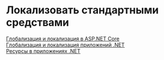 # Локализовать стандартными средствами

[Глобализация и локализация в ASP.NET Core](https://learn.microsoft.com/ru-ru/aspnet/core/fundamentals/localization)  
[Глобализация и локализация приложений .NET](https://learn.microsoft.com/ru-ru/dotnet/core/extensions/globalization-and-localization)  
[Ресурсы в приложениях .NET](https://learn.microsoft.com/ru-ru/dotnet/core/extensions/resources)  



